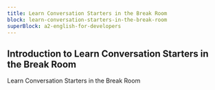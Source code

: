 ```yaml
---
title: Learn Conversation Starters in the Break Room
block: learn-conversation-starters-in-the-break-room
superBlock: a2-english-for-developers
---
```


## Introduction to Learn Conversation Starters in the Break Room

Learn Conversation Starters in the Break Room
